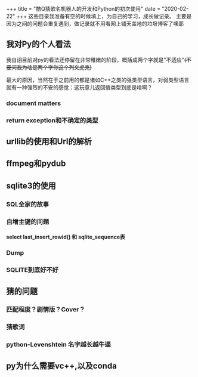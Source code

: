 +++
title =  "酷Q猜歌名机器人的开发和Python的初次使用"
date = "2020-02-22"
+++
这些目录我准备有空的时候填上，为自己的学习，成长做记录。
主要是因为之间的问题会重复遇到，做记录就不用看网上铺天盖地的垃圾博客了噢耶
## 我对Py的个人看法
我自诩目前对py的看法还停留在非常稚嫩的阶段，概括成两个字就是"不适应"~~(不要问我为啥是两个字你这个列文虎克)~~

最大的原因，当然在于之前用的都是诸如C++之类的强类型语言，对弱类型语言就有一种强烈的不安的感觉：这玩意儿返回值类型到底是啥啊？
### document matters
### return exception和不确定的类型
## urllib的使用和Url的解析
## ffmpeg和pydub
## sqlite3的使用
### SQL全家的故事
### 自增主键的问题
#### select last_insert_rowid() 和 sqlite_sequence表
### Dump
### SQLITE到底好不好
## 猜的问题
### 匹配程度？剧情版？Cover？
### 猜歌词
### python-Levenshtein 名字越长越牛逼
## py为什么需要vc++,以及conda


